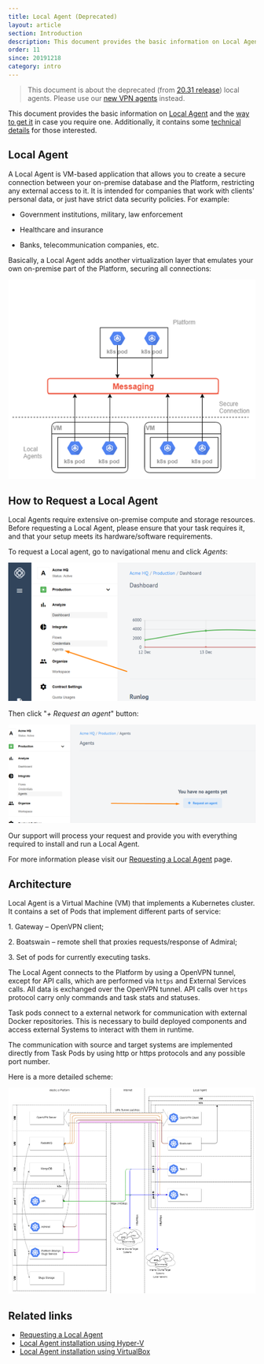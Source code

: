 ```yaml
---
title: Local Agent (Deprecated)
layout: article
section: Introduction
description: This document provides the basic information on Local Agent and the way to get it in case you require one. Deprecated started from the platform release 20.31.
order: 11
since: 20191218
category: intro
---
```


> This document is about the deprecated (from [20.31 release](/releases/2020-07-30)) local agents.
> Please use our [new VPN agents](vpn-agent) instead.

This document provides the basic information on [Local Agent](#local-agent) and the [way to get it](#how-to-request-a-local-agent) in case you require one. Additionally, it contains some [technical details](#architecture) for those interested.

## Local Agent

A Local Agent is VM-based application that allows you to create a secure connection between your on-premise database and the Platform, restricting any external access to it. It is intended for companies that work with clients' personal data, or just have strict data security policies. For example:

- Government institutions, military, law enforcement

- Healthcare and insurance

- Banks, telecommunication companies, etc.

Basically, a Local Agent adds another virtualization layer that emulates your own on-premise part of the Platform, securing all connections:

![Local Agent](/assets/img/getting-started/local-agent/scheme.png)

## How to Request a Local Agent

Local Agents require extensive on-premise compute and storage resources. Before requesting a Local Agent, please ensure that your task requires it, and that your setup meets its hardware/software requirements.

To request a Local agent, go to navigational menu and click *Agents*:

![Local Agent Step 1](/assets/img/getting-started/local-agent/Screenshot_1.png)

Then click "*+ Request an agent*" button:

![Local Agent Step 2](/assets/img/getting-started/local-agent/Screenshot_2.png)

Our support will process your request and provide you with everything required to install and run a Local Agent.

For more information please visit our [Requesting a Local Agent](/references/local-agents-requesting) page.

## Architecture

Local Agent is a Virtual Machine (VM) that implements a Kubernetes cluster. It contains a set of Pods that implement different parts of service:

1\. Gateway – OpenVPN client;

2\. Boatswain – remote shell that proxies requests/response of Admiral;

3\. Set of pods for currently executing tasks.

The Local Agent connects to the Platform by using a OpenVPN tunnel, except for API calls, which are performed via `https` and External Services calls.
All data is exchanged over the OpenVPN tunnel. API calls over `https` protocol carry only commands and task stats and statuses.

Task pods connect to a external network for communication with external Docker repositories. This is necessary to build deployed components and access external Systems to interact with them in runtime.

The communication with source and target systems are implemented directly from Task Pods by using http or https protocols and any possible port number.

Here is a more detailed scheme:

![Local Agent Architecture](/assets/img/getting-started/local-agent/architecture.png)


## Related links

- [Requesting a Local Agent](/references/local-agents-requesting)
- [Local Agent installation using Hyper-V](/references/local-agents-HyperV)
- [Local Agent installation using VirtualBox](/references/local-agents-VirtualBox)
